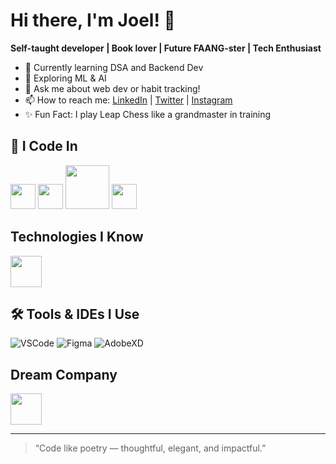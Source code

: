 # Hi there, I'm Joel! 👋

**Self-taught developer | Book lover | Future FAANG-ster | Tech Enthusiast**

- 🌱 Currently learning DSA and Backend Dev
- 🤖 Exploring ML & AI
- 💬 Ask me about web dev or habit tracking!
- 📫 How to reach me: [LinkedIn](https://www.linkedin.com/in/joel-a-r/) | [Twitter](https://x.com/joel__professor) | [Instagram](https://www.instagram.com/smuggler_teritory?igsh=MXJ0MGloNGZ4Zmx3MA==)
- ✨ Fun Fact: I play Leap Chess like a grandmaster in training

## 🚀 I Code In
<img src="https://cdn.jsdelivr.net/gh/devicons/devicon@latest/icons/css3/css3-original.svg" width="40" height="40" />
<img src="https://cdn.jsdelivr.net/gh/devicons/devicon@latest/icons/html5/html5-original.svg" width="40" height="40" />
<img src="https://cdn.jsdelivr.net/gh/devicons/devicon@latest/icons/javascript/javascript-original.svg" width="70" height="70" />
          
<img src="https://cdn.jsdelivr.net/gh/devicons/devicon/icons/python/python-original.svg" width="40" height="40"/>

## Technologies I Know
<img src="https://cdn.jsdelivr.net/gh/devicons/devicon@latest/icons/bootstrap/bootstrap-original.svg" width="50" height="50"  />

## 🛠️ Tools & IDEs I Use
![VSCode](https://img.shields.io/badge/-VSCode-007ACC?style=flat-square&logo=visual-studio-code)
![Figma](https://img.shields.io/badge/-Figma-black?style=flat-square&logo=figma)
![AdobeXD](https://img.shields.io/badge/-AdobeXD-FF61F6?style=flat-square&logo=adobe-xd)

## Dream Company
<img src="https://cdn.jsdelivr.net/gh/devicons/devicon@latest/icons/apple/apple-original.svg" width="50" height="50" />
<i class="devicon-apple-original"></i>
          
---

> “Code like poetry — thoughtful, elegant, and impactful.”

